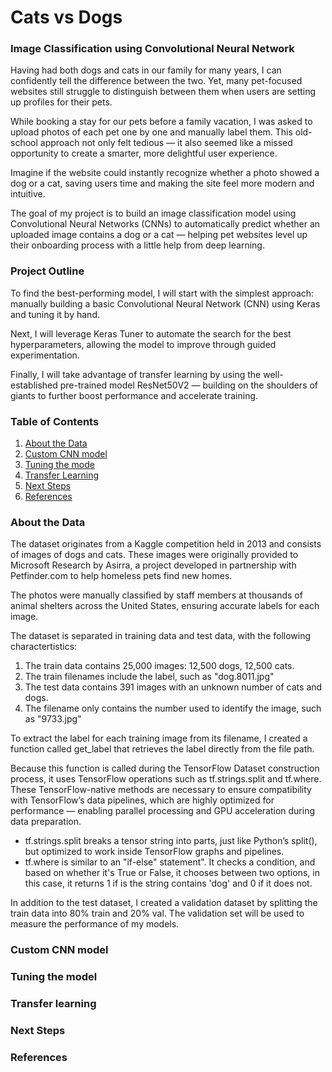 # Cats vs Dogs
### Image Classification using Convolutional Neural Network

Having had both dogs and cats in our family for many years, I can confidently tell the difference between the two. Yet, many pet-focused websites still struggle to distinguish between them when users are setting up profiles for their pets.

While booking a stay for our pets before a family vacation, I was asked to upload photos of each pet one by one and manually label them. This old-school approach not only felt tedious — it also seemed like a missed opportunity to create a smarter, more delightful user experience.

Imagine if the website could instantly recognize whether a photo showed a dog or a cat, saving users time and making the site feel more modern and intuitive.

The goal of my project is to build an image classification model using Convolutional Neural Networks (CNNs) to automatically predict whether an uploaded image contains a dog or a cat — helping pet websites level up their onboarding process with a little help from deep learning.

### Project Outline

To find the best-performing model, I will start with the simplest approach: manually building a basic Convolutional Neural Network (CNN) using Keras and tuning it by hand.

Next, I will leverage Keras Tuner to automate the search for the best hyperparameters, allowing the model to improve through guided experimentation.

Finally, I will take advantage of transfer learning by using the well-established pre-trained model ResNet50V2 — building on the shoulders of giants to further boost performance and accelerate training.


### Table of Contents

1. [About the Data](#about-the-data)
2. [Custom CNN model](#custom-cnn-model)
3. [Tuning the mode](#tuning-the-model)
4. [Transfer Learning](#transfer-learning)
5. [Next Steps](#next-steps)
6. [References](#references)


### About the Data

The dataset originates from a Kaggle competition held in 2013 and consists of images of dogs and cats. These images were originally provided to Microsoft Research by Asirra, a project developed in partnership with Petfinder.com to help homeless pets find new homes.

The photos were manually classified by staff members at thousands of animal shelters across the United States, ensuring accurate labels for each image.

The dataset is separated in training data and test data, with the following charactertistics:

1. The train data contains 25,000 images: 12,500 dogs, 12,500 cats.
2. The train filenames include the label, such as "dog.8011.jpg"
3. The test data contains 391 images with an unknown number of cats and dogs.
4. The filename only contains the number used to identify the image, such as "9733.jpg"

To extract the label for each training image from its filename, I created a function called get_label that retrieves the label directly from the file path.

Because this function is called during the TensorFlow Dataset construction process, it uses TensorFlow operations such as tf.strings.split and tf.where. These TensorFlow-native methods are necessary to ensure compatibility with TensorFlow’s data pipelines, which are highly optimized for performance — enabling parallel processing and GPU acceleration during data preparation.

- tf.strings.split breaks a tensor string into parts, just like Python’s split(), but optimized to work inside TensorFlow graphs and pipelines.
- tf.where is similar to an "if-else" statement". It checks a condition, and based on whether it's True or False, it chooses between two options, in this case, it returns 1 if is the string contains 'dog' and 0 if it does not.

In addition to the test dataset, I created a validation dataset by splitting the train data into 80% train and 20% val. The validation set will be used to measure the performance of my models. 


### Custom CNN model



### Tuning the model


### Transfer learning


### Next Steps


### References
